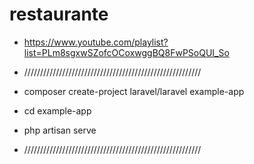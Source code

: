 # restaurante
- https://www.youtube.com/playlist?list=PLm8sgxwSZofcOCoxwggBQ8FwPSoQUI_So

- ////////////////////////////////////////////////////////
- composer create-project laravel/laravel example-app
- cd example-app
- php artisan serve
- ////////////////////////////////////////////////////////
